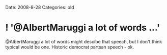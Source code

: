 Date: 2008-8-28
Categories: old

# ! '@AlbertMaruggi a lot of words ...'

@AlbertMaruggi a lot of words might descibe that speech, but I don't think typical would be one. Historic democrat partsan speech - ok.

